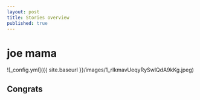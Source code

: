 ```yaml
---
layout: post
title: Stories overview
published: true
---
```

# joe mama

![_config.yml]({{ site.baseurl }}/images/1_rIkmavUeqyRySwlQdA9kKg.jpeg)

## Congrats
